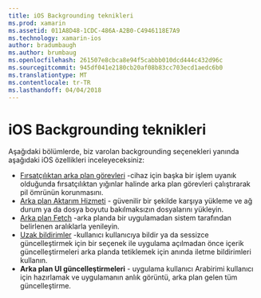 ```yaml
---
title: iOS Backgrounding teknikleri
ms.prod: xamarin
ms.assetid: 011A8D48-1CDC-486A-A2B0-C4946118E7A9
ms.technology: xamarin-ios
author: bradumbaugh
ms.author: brumbaug
ms.openlocfilehash: 261507e8cbca8e94f5cabbb010dcd444c432d96c
ms.sourcegitcommit: 945df041e2180cb20af08b83cc703ecd1aedc6b0
ms.translationtype: MT
ms.contentlocale: tr-TR
ms.lasthandoff: 04/04/2018
---
```

# <a name="ios-backgrounding-techniques"></a>iOS Backgrounding teknikleri

Aşağıdaki bölümlerde, biz varolan backgrounding seçenekleri yanında aşağıdaki iOS özellikleri inceleyeceksiniz:

-  [Fırsatçılıktan arka plan görevleri](~/ios/app-fundamentals/backgrounding/ios-backgrounding-techniques/ios-backgrounding-with-tasks.md#background_tasks_in_iOS_7) -cihaz için başka bir işlem uyanık olduğunda fırsatçılıktan yığınlar halinde arka plan görevleri çalıştırarak pil ömrünün korunmasını.
-  [Arka plan Aktarım Hizmeti](~/ios/app-fundamentals/backgrounding/ios-backgrounding-techniques/ios-backgrounding-with-tasks.md#background-transfers) - güvenilir bir şekilde karşıya yükleme ve ağ durum ya da dosya boyutu bakılmaksızın dosyalarını yükleyin.
-  [Arka plan Fetch](~/ios/app-fundamentals/backgrounding/ios-backgrounding-techniques/updating-an-application-in-the-background.md#background_fetch) -arka planda bir uygulamadan sistem tarafından belirlenen aralıklarla yenileyin.
-  [Uzak bildirimler](~/ios/app-fundamentals/backgrounding/ios-backgrounding-techniques/updating-an-application-in-the-background.md#remote_notifications) -kullanıcı kullanıcıya bildir ya da sessizce güncelleştirmek için bir seçenek ile uygulama açılmadan önce içerik güncelleştirmeleri arka planda tetiklemek için anında iletme bildirimleri kullanın.
-  **Arka plan UI güncelleştirmeleri** - uygulama kullanıcı Arabirimi kullanıcı için hazırlamak ve uygulamanın anlık görüntü, arka plan gelen tüm güncelleştirme.
